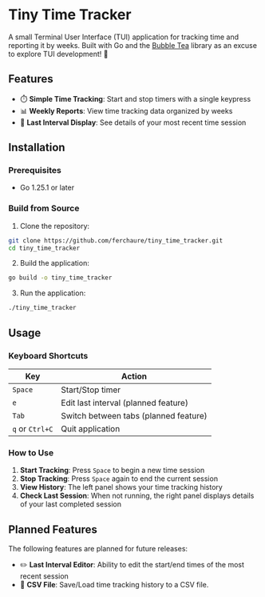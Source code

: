 # Tiny Time Tracker

A small Terminal User Interface (TUI) application for tracking time and reporting it by weeks. Built with Go and the [Bubble Tea](https://github.com/charmbracelet/bubbletea) library as an excuse to explore TUI development! 🚀

## Features

- ⏱️ **Simple Time Tracking**: Start and stop timers with a single keypress
- 📊 **Weekly Reports**: View time tracking data organized by weeks
- 📝 **Last Interval Display**: See details of your most recent time session

## Installation

### Prerequisites

- Go 1.25.1 or later

### Build from Source

1. Clone the repository:
```bash
git clone https://github.com/ferchaure/tiny_time_tracker.git
cd tiny_time_tracker
```

2. Build the application:
```bash
go build -o tiny_time_tracker
```

3. Run the application:
```bash
./tiny_time_tracker
```

## Usage

### Keyboard Shortcuts

| Key | Action |
|-----|--------|
| `Space` | Start/Stop timer |
| `e` | Edit last interval (planned feature) |
| `Tab` | Switch between tabs (planned feature) |
| `q` or `Ctrl+C` | Quit application |

### How to Use

1. **Start Tracking**: Press `Space` to begin a new time session
2. **Stop Tracking**: Press `Space` again to end the current session
3. **View History**: The left panel shows your time tracking history
4. **Check Last Session**: When not running, the right panel displays details of your last completed session

## Planned Features

The following features are planned for future releases:

- ✏️ **Last Interval Editor**: Ability to edit the start/end times of the most recent session
- 📁 **CSV File**: Save/Load time tracking history to a CSV file. 